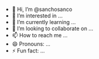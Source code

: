 - 👋 Hi, I’m @sanchosanco
- 👀 I’m interested in ...
- 🌱 I’m currently learning ...
- 💞️ I’m looking to collaborate on ...
- 📫 How to reach me ...
- 😄 Pronouns: ...
- ⚡ Fun fact: ...

<!---
sanchosanco/sanchosanco is a ✨ special ✨ repository because its `README.md` (this file) appears on your GitHub profile.
You can click the Preview link to take a look at your changes.
--->
